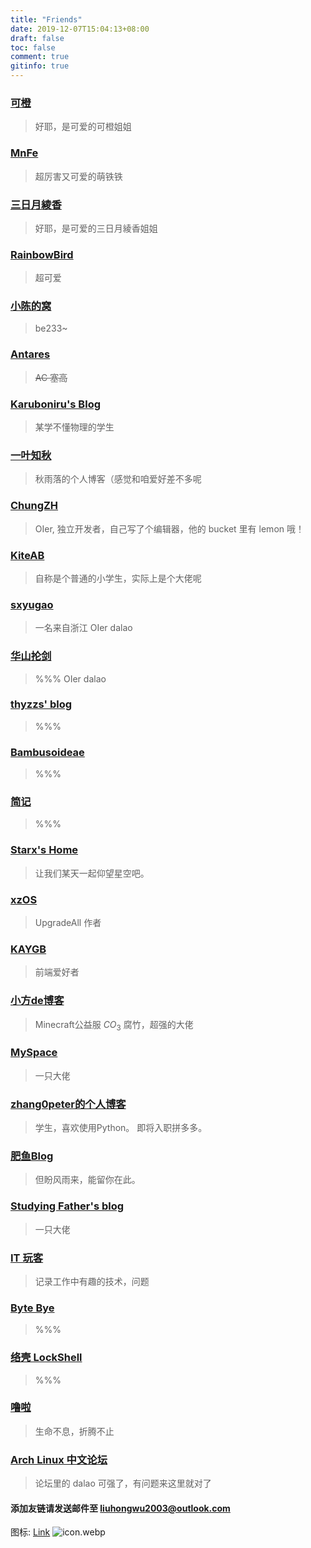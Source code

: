 ```yaml
---
title: "Friends"
date: 2019-12-07T15:04:13+08:00
draft: false
toc: false
comment: true
gitinfo: true
---
```


### [可橙](https://kenchiu.net/)
>   好耶，是可爱的可橙姐姐

### [MnFe](https://yutong.site/)
>   超厉害又可爱的萌铁铁

### [三日月綾香](https://ayaka.shn.hk/)
>   好耶，是可爱的三日月綾香姐姐

### [RainbowBird](https://blog.luoling8192.top/)
>   超可爱

### [小陈的窝](https://be233.com/)
>   be233\~

### [Antares](https://antares.moe/)
>   ~~AC 塞高~~

### [Karuboniru's Blog](https://yanqiyu.info/)
>   某学不懂物理的学生

### [一叶知秋](https://blog.rain.cx/)
>   秋雨落的个人博客（感觉和咱爱好差不多呢

### [ChungZH](https://chungzh.cn/)
>   OIer, 独立开发者，自己写了个编辑器，他的 bucket 里有 lemon 哦！

### [KiteAB](https://kiteab.ga/)
>   自称是个普通的小学生，实际上是个大佬呢

### [sxyugao](https://sxyugao.top/)
>   一名来自浙江 OIer dalao

### [华山抡剑](https://youaredalao.blog.luogu.org)
>   %%% OIer dalao

### [thyzzs' blog](https://thyzzs.top/)
>   %%%

### [Bambusoideae](https://bambusoideae.cn/)
>   %%%

### [简记](https://moonbegonia.xyz/)
>   %%%

### [Starx's Home](https://www.ioflow.xyz/)
>   让我们某天一起仰望星空吧。

### [xzOS](https://xzos.net/)
>   UpgradeAll 作者

### [KAYGB ](https://kaygb.top/)
>   前端爱好者

### [小方de博客 ](http://fang.blog.miri.site/)
>   Minecraft公益服 $CO_3$ 腐竹，超强的大佬

### [MySpace](https://www.zkl2333.com/)
>   一只大佬

### [zhang0peter的个人博客](https://zhang0peter.com/)
>   学生，喜欢使用Python。  即将入职拼多多。 

### [肥鱼Blog](https://www.feiyuyu.net)
>   但盼风雨来，能留你在此。

### [Studying Father's blog](https://studyingfather.com/)
>   一只大佬

### [IT 玩客 ](https://www.91the.top)
>   记录工作中有趣的技术，问题

### [Byte Bye](https://blog.bytebye.com/)
>   %%%

### [络壳 LockShell](https://lockshell.com/)
>   %%%

### [噜啦](https://lula.fun/)
>   生命不息，折腾不止


### [Arch Linux 中文论坛](https://bbs.archlinuxcn.org/index.php)
>   论坛里的 dalao 可强了，有问题来这里就对了


#### 添加友链请发送邮件至 [liuhongwu2003@outlook.com](mailto:liuhongwu2003@outlook.com)

图标: [Link](https://cdn.jsdelivr.net/gh/ayalhw/blog@master/static/icon.webp)   ![[icon.webp](https://cdn.jsdelivr.net/gh/ayalhw/blog@master/static/icon.webp)](/icon.webp)
